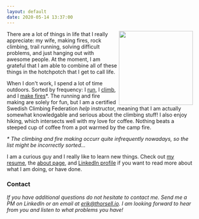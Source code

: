 ```yaml
---
layout: default
date: 2020-05-14 13:37:00
---
```


  <a href="{{site.baseurl}}/img/erik.jpg">
    <img align="right" src="{{site.baseurl}}/img/erik.jpg" width="200"/>
  </a>

There are a lot of things in life that I really appreciate: my wife, making
fires, rock climbing, trail running, solving difficult problems, and just
hanging out with awesome people.
At the moment, I am grateful that I am able to combine all of these things in
the hotchpotch that I get to call life.

When I don't work, I spend a lot of time outdoors.  Sorted by frequency: I
[run](https://www.strava.com/athletes/48967952), I
[climb](https://youtu.be/aX2q-5WvtEE?list=TLPQMTAwNTIwMjB3pLfqNJL8aw), and I
[make fires](https://youtu.be/pRk4p2Um2Lo)\*.
The running and fire making are solely for fun, but I am a certified Swedish
Climbing Federation *help* instructor, meaning that I am actually somewhat
knowledgable and serious about the climbing stuff!
I also enjoy hiking, which intersects well with my love for coffee.
Nothing beats a steeped cup of coffee from a pot warmed by the camp fire.

*\* The climbing and fire making occurr quite infrequently nowadays, so the list
might be incorrectly sorted...*

I am a curious guy and I really like to learn new things.
Check out [my resume]({{site.url}}/download/erikthorsell_cv.pdf), the
[about page]({{site.url}}/about), and
[LinkedIn profile](https://www.linkedin.com/in/thorsellerik/) if you want to
read more about what I am doing, or have done.

### Contact ###

*If you have additional questions do not hesitate to contact me.
Send me a PM on LinkedIn or an email at
[erik@thorsell.io](mailto:erik@thorsell.io).
I am looking forward to hear from you and listen to what problems you have!*

